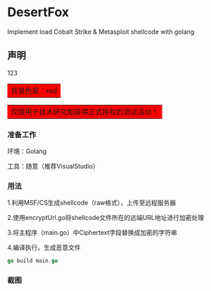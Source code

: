 # DesertFox
Implement load Cobalt Strike &amp; Metasploit shellcode with golang

## 声明
<td bgcolor=red>123</td>
<table><tr><td bgcolor=red>背景色是：red</td></tr></table>
<table><tr><td bgcolor=red>仅限用于技术研究和获得正式授权的测试活动！</td></tr></table>

### 准备工作

环境：Golang 

工具：随意（推荐VisualStudio）

### 用法

1.利用MSF/CS生成shellcode（raw格式），上传至远程服务器

2.使用encryptUrl.go将shellcode文件所在的远端URL地址进行加密处理

3.将主程序（main.go）中Ciphertext字段替换成加密的字符串

4.编译执行，生成恶意文件

``` go
go build main.go
```
### 截图
